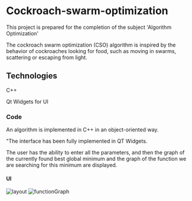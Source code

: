 # Cockroach-swarm-optimization
This project is prepared for the completion of the subject 'Algorithm Optimization'

The cockroach swarm optimization (CSO) algorithm is inspired by the behavior of cockroaches looking for food, such as moving in swarms, scattering or escaping from light.

## Technologies
C++

Qt Widgets for UI

### Code
An algorithm is implemented in C++ in an object-oriented way.

"The interface has been fully implemented in QT Widgets.

The user has the ability to enter all the parameters, and then the graph of the currently found best global minimum and the graph of the function we are searching for this minimum are displayed.

#### UI 

![layout](https://user-images.githubusercontent.com/115038725/232155091-b3b7e262-3e3e-4b3d-89f5-2e987cce1e1e.png)
![functionGraph](https://user-images.githubusercontent.com/115038725/232155132-39445030-8d9f-422a-a732-8f3c6ab39442.png)

